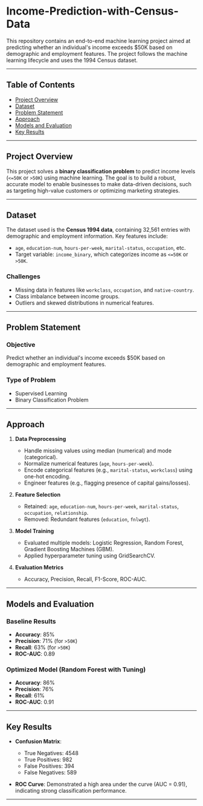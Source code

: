 # Income-Prediction-with-Census-Data

This repository contains an end-to-end machine learning project aimed at predicting whether an individual's income exceeds $50K based on demographic and employment features. The project follows the machine learning lifecycle and uses the 1994 Census dataset.

---

## Table of Contents
- [Project Overview](#project-overview)
- [Dataset](#dataset)
- [Problem Statement](#problem-statement)
- [Approach](#approach)
- [Models and Evaluation](#models-and-evaluation)
- [Key Results](#key-results)
---

## Project Overview

This project solves a **binary classification problem** to predict income levels (`<=50K` or `>50K`) using machine learning. The goal is to build a robust, accurate model to enable businesses to make data-driven decisions, such as targeting high-value customers or optimizing marketing strategies.

---

## Dataset

The dataset used is the **Census 1994 data**, containing 32,561 entries with demographic and employment information. Key features include:
- `age`, `education-num`, `hours-per-week`, `marital-status`, `occupation`, etc.
- Target variable: `income_binary`, which categorizes income as `<=50K` or `>50K`.

### Challenges
- Missing data in features like `workclass`, `occupation`, and `native-country`.
- Class imbalance between income groups.
- Outliers and skewed distributions in numerical features.

---

## Problem Statement

### Objective
Predict whether an individual's income exceeds $50K based on demographic and employment features.

### Type of Problem
- Supervised Learning
- Binary Classification Problem

---

## Approach

1. **Data Preprocessing**
   - Handle missing values using median (numerical) and mode (categorical).
   - Normalize numerical features (`age`, `hours-per-week`).
   - Encode categorical features (e.g., `marital-status`, `workclass`) using one-hot encoding.
   - Engineer features (e.g., flagging presence of capital gains/losses).

2. **Feature Selection**
   - Retained: `age`, `education-num`, `hours-per-week`, `marital-status`, `occupation`, `relationship`.
   - Removed: Redundant features (`education`, `fnlwgt`).

3. **Model Training**
   - Evaluated multiple models: Logistic Regression, Random Forest, Gradient Boosting Machines (GBM).
   - Applied hyperparameter tuning using GridSearchCV.

4. **Evaluation Metrics**
   - Accuracy, Precision, Recall, F1-Score, ROC-AUC.

---

## Models and Evaluation

### Baseline Results
- **Accuracy**: 85%
- **Precision**: 71% (for `>50K`)
- **Recall**: 63% (for `>50K`)
- **ROC-AUC**: 0.89

### Optimized Model (Random Forest with Tuning)
- **Accuracy**: 86%
- **Precision**: 76%
- **Recall**: 61%
- **ROC-AUC**: 0.91

---

## Key Results

- **Confusion Matrix**:
  - True Negatives: 4548
  - True Positives: 982
  - False Positives: 394
  - False Negatives: 589

- **ROC Curve**: Demonstrated a high area under the curve (AUC = 0.91), indicating strong classification performance.

---

